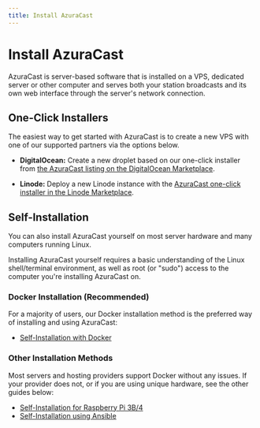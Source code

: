 ```yaml
---
title: Install AzuraCast
---
```


# Install AzuraCast

AzuraCast is server-based software that is installed on a VPS, dedicated server or other computer and serves both your station broadcasts and its own web interface through the server's network connection.

## One-Click Installers

The easiest way to get started with AzuraCast is to create a new VPS with one of our supported partners via the options below.

 - **DigitalOcean:** Create a new droplet based on our one-click installer from [the AzuraCast listing on the DigitalOcean Marketplace](https://marketplace.digitalocean.com/apps/azuracast?refcode=1023fa8af513).

 - **Linode:** Deploy a new Linode instance with the [AzuraCast one-click installer in the Linode Marketplace](https://www.linode.com/marketplace/apps/linode/azuracast/?r=68daf2976efcb77d2e3d4ced67a02b031edc3ba1).

## Self-Installation

You can also install AzuraCast yourself on most server hardware and many computers running Linux.

Installing AzuraCast yourself requires a basic understanding of the Linux shell/terminal environment, as well as root (or "sudo") access to the computer you're installing AzuraCast on.

### Docker Installation (Recommended)

For a majority of users, our Docker installation method is the preferred way of installing and using AzuraCast:

 - [Self-Installation with Docker](docker)

### Other Installation Methods

Most servers and hosting providers support Docker without any issues. If your provider does not, or if you are using unique hardware, see the other guides below:

 - [Self-Installation for Raspberry Pi 3B/4](raspberry-pi)
 - [Self-Installation using Ansible](ansible)
